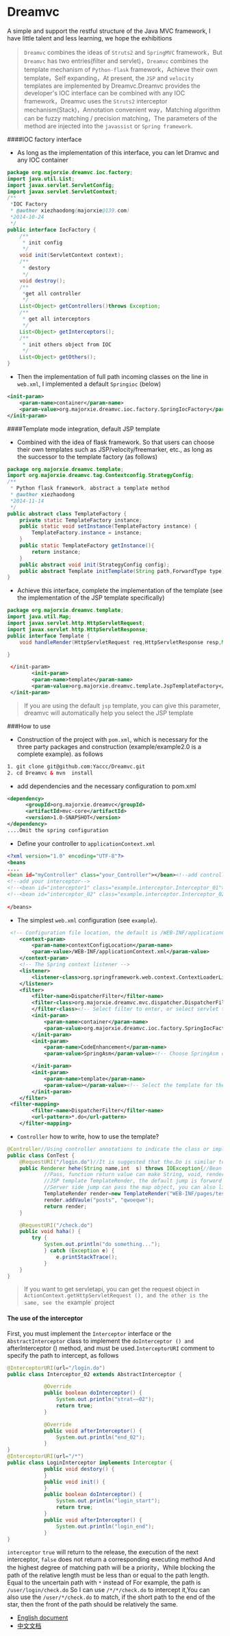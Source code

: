 Dreamvc
=================================== 
A simple and support the restful structure of the Java MVC framework, I have little talent and less learning, we hope the exhibitions
>`Dreamvc` combines the ideas of `Struts2` and `SpringMVC` framework，But `Dreamvc` has two entries(filter and servlet)，`Dreamvc` combines the template mechanism of `Python-flask` framework，Achieve their own template，Self expanding，At present, the `JSP` and `velocity` templates are implemented by Dreamvc.Dreamvc provides the developer's IOC interface can be combined with any IOC framework，Dreamvc uses the `Struts2` interceptor mechanism(Stack)，Annotation convenient way，Matching algorithm can be fuzzy matching / precision matching，The parameters of the method are injected into the `javassist` or `Spring framework`.

####IOC factory interface
- As long as the implementation of this interface, you can let Dramvc and any IOC container
```java
package org.majorxie.dreamvc.ioc.factory;
import java.util.List;
import javax.servlet.ServletConfig;
import javax.servlet.ServletContext;
/**
 *IOC Factory
 * @author xiezhaodong(majorxie@139.com)
 *2014-10-24
 */
public interface IocFactory {
	/**
	 * init config
	 */
	void init(ServletContext context);
	/**
	 * destory
	 */
	void destroy();
	/**
	 *get all controller
	 */
	List<Object> getControllers()throws Exception;
	/**
	 * get all interceptors
	 */
	List<Object> getInterceptors();
	/**
	 * init others object from IOC
	 */
	List<Object> getOthers();
}
```
- Then the implementation of full path incoming classes on the line in `web.xml`, I implemented a default `Springioc` (below)
```xml
<init-param>
	<param-name>container</param-name>
	<param-value>org.majorxie.dreamvc.ioc.factory.SpringIocFactory</param-value>
</init-param>
```
####Template mode integration, default JSP template
- Combined with the idea of flask framework. So that users can choose their own templates such as JSP/velocity/freemarker, etc., as long as the successor to the template factory (as follows)
```java
package org.majorxie.dreamvc.template;
import org.majorxie.dreamvc.tag.Contextconfig.StrategyConfig;
/**
 * Python flask framework, abstract a template method
 * @author xiezhaodong
 *2014-11-14
 */
public abstract class TemplateFactory {
	private static TemplateFactory instance;
	public static void setInstance(TemplateFactory instance) {
		TemplateFactory.instance = instance;
	}
	public static TemplateFactory getInstance(){
		return instance;
	}
	public abstract void init(StrategyConfig config);
	public abstract Template initTemplate(String path,ForwardType type) throws Exception;
}
```
- Achieve this interface, complete the implementation of the template (see the implementation of the JSP template specifically)
```java
package org.majorxie.dreamvc.template;
import java.util.Map;
import javax.servlet.http.HttpServletRequest;
import javax.servlet.http.HttpServletResponse;
public interface Template {
	void handleRender(HttpServletRequest req,HttpServletResponse resp,Map<String, Object> models)throws Exception;

}
```
```xml
 </init-param>
	    <init-param>
	    <param-name>template</param-name>
	    <param-value>org.majorxie.dreamvc.template.JspTemplateFactory</param-value>
 </init-param>
```
>If you are using the default `jsp` template, you can give this parameter, dreamvc will automatically help you select the JSP template

###How to use
- Construction of the project with `pom.xml`, which is necessary for the three party packages and construction (example/example2.0 is a complete example). as follows
```xml
1. git clone git@github.com:Yaccc/Dreamvc.git
2. cd Dreamvc & mvn  install
```
- add dependencies and the necessary configuration to pom.xml
```xml
<dependency>
      <groupId>org.majorxie.dreamvc</groupId>
      <artifactId>mvc-core</artifactId>
      <version>1.0-SNAPSHOT</version>
</dependency>
....Omit the spring configuration
```
- Define your controller to `applicationContext.xml`
```xml
<?xml version="1.0" encoding="UTF-8"?>
<beans 
....
<bean id="myController" class="your_Controller"></bean><!--add controller -->
<!--add your interceptor-->
<!--<bean id="interceptor1" class="example.interceptor.Interceptor_01"></bean>-->
<!--<bean id="interceptor_02" class="example.interceptor.Interceptor_02"></bean>-->
	
</beans>
```
- The simplest `web.xml` configuration (see `example`).
```xml
 <!-- Configuration file location, the default is /WEB-INF/applicationContext.xml -->
    <context-param>
        <param-name>contextConfigLocation</param-name>
        <param-value>/WEB-INF/applicationContext.xml</param-value>
    </context-param>
    <!-- The Spring context listener -->
    <listener>
        <listener-class>org.springframework.web.context.ContextLoaderListener</listener-class>
    </listener>
    <filter>
        <filter-name>DispatcherFilter</filter-name>
        <filter-class>org.majorxie.dreamvc.mvc.dispatcher.DispatcherFilter
        </filter-class><!-- Select filter to enter, or select servlet to enter (as above) -->
        <init-param>
            <param-name>container</param-name>
            <param-value>org.majorxie.dreamvc.ioc.factory.SpringIocFactory</param-value><!-- Select springioc as the IOC container -->
        </init-param>
        <init-param>
            <param-name>CodeEnhancement</param-name>
            <param-value>SpringAsm</param-value><!-- Choose SpringAsm or javassist -->

        </init-param>
        <init-param>
            <param-name>template</param-name>
            <param-value></param-value><!-- Select the template for the return of the template here and not automatically select the JSP template -->
        </init-param>
    </filter>
 <filter-mapping>
        <filter-name>DispatcherFilter</filter-name>
        <url-pattern>*.do</url-pattern>
    </filter-mapping>
```
- `Controller` how to write, how to use the template?
```java
@Controller//Using controller annotations to indicate the class or implement the controller interface
public class ConTest {
    @RequestURI("/login.do")//It is suggested that the.Do is similar to /user/login/check.do, and the best parameters are passed, and no delivery will be reported to 404.
	public Renderer hehe(String name,int  s) throws IOException{//Bean is currently not supported, as long as the traditional parameters
			//Pass, function return value can make String, void, render.render said only template currently has /JsonTemplate/TextTemplate/
			//JSP template TemplateRender, the default jump is forword jump, you can see the constructor using FORWARD.Rediect set the client jump
			//Server side jump can pass the map object, you can also like the following way
			TemplateRender render=new TemplateRender("WEB-INF/pages/test.jsp");
			render.addVaule("posts", "qwoeqwe");
			return render;
	}

	@RequestURI("/check.do")
	public void haha() {
		try {
			System.out.println("do something...");
			} catch (Exception e) {
			    e.printStackTrace();
			}
	}
}
```
>If you want to get servletapi, you can get the request object in `ActionContext.getHttpServletRequest (), and the other is the same, see the `example` project

#### The use of the interceptor
First, you must implement the `Interceptor` interface or the `AbstractInterceptor` class to implement the `doInterceptor () and `afterInterceptor () method, and must be used.`InterceptorURI` comment to specify the path to intercept, as follows
```java
@InterceptorURI(url="/login.do")
public class Interceptor_02 extends AbstractInterceptor {

			@Override
			public boolean doInterceptor() {
				System.out.println("strat——02");
				return true;
			}

			@Override
			public void afterInterceptor() {
				System.out.println("end_02");
			}
}
@InterceptorURI(url="/*")
public class LoginInterceptor implements Interceptor {
			public void destory() {
			}
			public void init() {
			}
			public boolean doInterceptor() {
				System.out.println("login_start");
				return true;
			}
			public void afterInterceptor() {
				System.out.println("login_end");
			}
}
```
`interceptor` `true` will return to the release, the execution of the next interceptor, `false` does not return a corresponding executing method
And the highest degree of matching path will be a priority，While blocking the path of the relative length must be less than or equal to the path length. Equal to the uncertain path with `*` instead of
For example, the path is `/user/login/check.do`
So I can use `/*/*/check.do` to intercept it,You can also use the `/user/*/check.do` to match, if the short path to the end of the star, then the front of the path should be relatively the same.

- [English document](https://github.com/xiexiaodong/Dreamvc/blob/master/README.md)
- [中文文档](https://github.com/xiexiaodong/Dreamvc/blob/master/README_ZH_CN.md)
		

  
  
  
  
